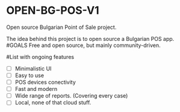# OPEN-BG-POS-V1
Open source Bulgarian Point of Sale project. 

The idea behind this project is to open source a Bulgarian POS app. 
#GOALS
Free and open source, but mainly community-driven. 

#List with ongoing features
- [ ] Minimalistic UI
- [ ] Easy to use
- [ ] POS devices conectivity 
- [ ] Fast and modern
- [ ] Wide range of reports. (Covering every case)
- [ ] Local, none of that cloud stuff. 
